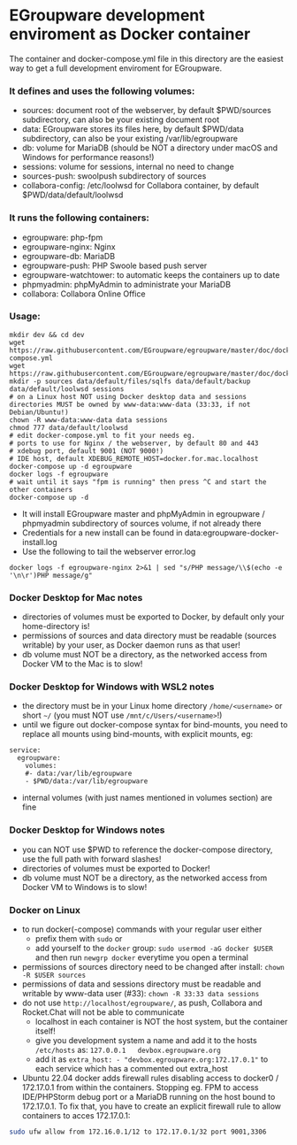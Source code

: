 # EGroupware development enviroment as Docker container

The container and docker-compose.yml file in this directory are the easiest way to get a full development enviroment for EGroupware.

### It defines and uses the following volumes:
* sources: document root of the webserver, by default $PWD/sources subdirectory, can also be your existing document root
* data: EGroupware stores its files here, by default $PWD/data subdirectory, can also be your existing /var/lib/egroupware
* db: volume for MariaDB (should be NOT a directory under macOS and Windows for performance reasons!)
* sessions: volume for sessions, internal no need to change
* sources-push: swoolpush subdirectory of sources
* collabora-config: /etc/loolwsd for Collabora container, by default $PWD/data/default/loolwsd

### It runs the following containers:
* egroupware: php-fpm
* egroupware-nginx: Nginx
* egroupware-db: MariaDB
* egroupware-push: PHP Swoole based push server
* egroupware-watchtower: to automatic keeps the containers up to date
* phpmyadmin: phpMyAdmin to administrate your MariaDB
* collabora: Collabora Online Office

### Usage:
```
mkdir dev && cd dev
wget https://raw.githubusercontent.com/EGroupware/egroupware/master/doc/docker/development/docker-compose.yml
wget https://raw.githubusercontent.com/EGroupware/egroupware/master/doc/docker/development/nginx.conf
mkdir -p sources data/default/files/sqlfs data/default/backup data/default/loolwsd sessions
# on a Linux host NOT using Docker desktop data and sessions directories MUST be owned by www-data:www-data (33:33, if not Debian/Ubuntu!)
chown -R www-data:www-data data sessions
chmod 777 data/default/loolwsd
# edit docker-compose.yml to fit your needs eg.
# ports to use for Nginx / the webserver, by default 80 and 443
# xdebug port, default 9001 (NOT 9000!)
# IDE host, default XDEBUG_REMOTE_HOST=docker.for.mac.localhost
docker-compose up -d egroupware
docker logs -f egroupware
# wait until it says "fpm is running" then press ^C and start the other containers
docker-compose up -d
```
* It will install EGroupware master and phpMyAdmin in egroupware / phpmyadmin subdirectory of sources volume, if not already there
* Credentials for a new install can be found in data:egroupware-docker-install.log
* Use the following to tail the webserver error.log
```
docker logs -f egroupware-nginx 2>&1 | sed "s/PHP message/\\$(echo -e '\n\r')PHP message/g"
```

### Docker Desktop for Mac notes
* directories of volumes must be exported to Docker, by default only your home-directory is!
* permissions of sources and data directory must be readable (sources writable) by your user, as Docker daemon runs as that user!
* db volume must NOT be a directory, as the networked access from Docker VM to the Mac is to slow!

### Docker Desktop for Windows with WSL2 notes
* the directory must be in your Linux home directory ```/home/<username>``` or short ```~/``` (you must NOT use ```/mnt/c/Users/<username>```!)
* until we figure out docker-compose syntax for bind-mounts, you need to replace all mounts using bind-mounts, with explicit mounts, eg:
```
service:
  egroupware:
    volumes:
    #- data:/var/lib/egroupware
    - $PWD/data:/var/lib/egroupware
```
* internal volumes (with just names mentioned in volumes section) are fine

### Docker Desktop for Windows notes
* you can NOT use $PWD to reference the docker-compose directory, use the full path with forward slashes!
* directories of volumes must be exported to Docker!
* db volume must NOT be a directory, as the networked access from Docker VM to Windows is to slow!

### Docker on Linux
* to run docker(-compose) commands with your regular user either
  - prefix them with ```sudo``` or
  - add yourself to the ```docker``` group: ```sudo usermod -aG docker $USER``` and then run ```newgrp docker``` everytime you open a terminal
* permissions of sources directory need to be changed after install: ```chown -R $USER sources```
* permissions of data and sessions directory must be readable and writable by www-data user (#33): ```chown -R 33:33 data sessions```
* do not use ```http://localhost/egroupware/```, as push, Collabora and Rocket.Chat will not be able to communicate
  - localhost in each container is NOT the host system, but the container itself!
  - give you development system a name and add it to the hosts ```/etc/hosts``` as: ```127.0.0.1   devbox.egroupware.org```
  - add it as ```extra_host: - "devbox.egroupware.org:172.17.0.1"``` to each service which has a commented out extra_host
* Ubuntu 22.04 docker adds firewall rules disabling access to docker0 / 172.17.0.1 from within the containers.
Stopping eg. FPM to access IDE/PHPStorm debug port or a MariaDB running on the host bound to 172.17.0.1. 
To fix that, you have to create an explicit firewall rule to allow containers to acces 172.17.0.1:
```bash
sudo ufw allow from 172.16.0.1/12 to 172.17.0.1/32 port 9001,3306
```